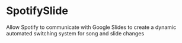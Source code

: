 # SpotifySlide
Allow Spotify to communicate with Google Slides to create a dynamic automated switching system for song and slide changes
